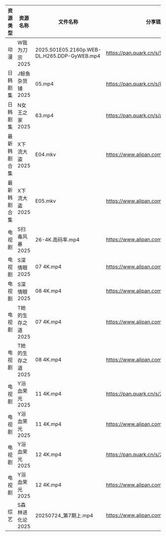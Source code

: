 | 资源类型   | 资源名称        | 文件名称                                        | 分享链接                                 | 更新时间                |
| ------ | ----------- | ------------------------------------------- | ------------------------------------ | ------------------- |
| 动漫     | W我为刀宗2025   | 2025.S01E05.2160p.WEB-DL.H265.DDP-GyWEB.mp4 | https://pan.quark.cn/s/54b3858b85ec  | 2025-07-24 16:33:58 |
| 日韩剧集   | J鲸鱼杂货铺2025  | 05.mp4                                      | https://pan.quark.cn/s/892ff9625775  | 2025-07-24 16:24:33 |
| 日韩剧集   | N女王之家2025   | 63.mp4                                      | https://pan.quark.cn/s/a85463f38f49  | 2025-07-24 16:28:05 |
| 最新韩剧合集 | X下流大盗2025   | E04.mkv                                     | https://www.alipan.com/s/78GeHBvwPWE | 2025-07-24 00:03:00 |
| 最新韩剧合集 | X下流大盗2025   | E05.mkv                                     | https://www.alipan.com/s/78GeHBvwPWE | 2025-07-24 00:03:00 |
| 电视剧    | S扫毒风暴2025   | 26-4K.高码率.mp4                               | https://www.alipan.com/s/xJVHLWPiXhk | 2025-07-24 13:02:39 |
| 电视剧    | S深情眼2025    | 07 4K.mp4                                   | https://www.alipan.com/s/rQCfunKexxR | 2025-07-24 13:02:45 |
| 电视剧    | S深情眼2025    | 08 4K.mp4                                   | https://www.alipan.com/s/rQCfunKexxR | 2025-07-24 13:02:43 |
| 电视剧    | T她的生存之道2025 | 07 4K.mp4                                   | https://www.alipan.com/s/eMWZzh4J3yK | 2025-07-24 13:02:54 |
| 电视剧    | T她的生存之道2025 | 08 4K.mp4                                   | https://www.alipan.com/s/eMWZzh4J3yK | 2025-07-24 13:02:54 |
| 电视剧    | Y浴血荣光2025   | 11 4K.mp4                                   | https://pan.quark.cn/s/2b8677d19fa0  | 2025-07-24 10:37:14 |
| 电视剧    | Y浴血荣光2025   | 11 4K.mp4                                   | https://www.alipan.com/s/F3MTFNa4XY2 | 2025-07-24 13:03:14 |
| 电视剧    | Y浴血荣光2025   | 12 4K.mp4                                   | https://pan.quark.cn/s/2b8677d19fa0  | 2025-07-24 10:37:17 |
| 电视剧    | Y浴血荣光2025   | 12 4K.mp4                                   | https://www.alipan.com/s/F3MTFNa4XY2 | 2025-07-24 13:03:14 |
| 综艺     | S森林进化论2025  | 20250724_第7期上.mp4                           | https://www.alipan.com/s/aan2jEB4eLz | 2025-07-24 14:03:50 |
